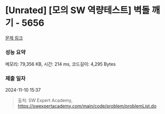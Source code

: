 # [Unrated] [모의 SW 역량테스트] 벽돌 깨기 - 5656 

[문제 링크](https://swexpertacademy.com/main/code/problem/problemDetail.do?contestProbId=AWXRQm6qfL0DFAUo) 

### 성능 요약

메모리: 79,356 KB, 시간: 214 ms, 코드길이: 4,295 Bytes

### 제출 일자

2024-11-10 15:37



> 출처: SW Expert Academy, https://swexpertacademy.com/main/code/problem/problemList.do